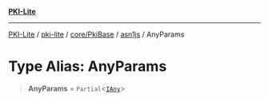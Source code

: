 [**PKI-Lite**](../../../../../../README.md)

---

[PKI-Lite](../../../../../../README.md) / [pki-lite](../../../../../README.md) / [core/PkiBase](../../../README.md) / [asn1js](../README.md) / AnyParams

# Type Alias: AnyParams

> **AnyParams** = `Partial`\<[`IAny`](../interfaces/IAny.md)\>

